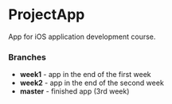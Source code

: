 # ProjectApp
App for iOS application development course.

### Branches

* **week1** - app in the end of the first week
* **week2** - app in the end of the second week
* **master** - finished app (3rd week)
